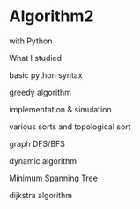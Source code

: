# Algorithm2
with Python

What I studied

basic python syntax

greedy algorithm

implementation & simulation

various sorts and topological sort

graph DFS/BFS

dynamic algorithm

Minimum Spanning Tree

dijkstra algorithm
